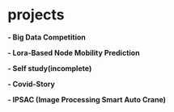 # projects

**- Big Data Competition**

**- Lora-Based Node Mobility Prediction**

**- Self study(incomplete)**

**- Covid-Story**

**- IPSAC (Image Processing Smart Auto Crane)**

